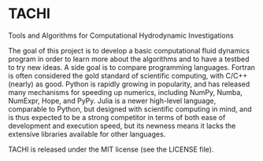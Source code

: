 TACHI
=====

Tools and Algorithms for Computational Hydrodynamic Investigations

The goal of this project is to develop a basic computational fluid dynamics
program in order to learn more about the algorithms and to have a testbed to
try new ideas.  A side goal is to compare programming languages.  Fortran is
often considered the gold standard of scientific computing, with C/C++ (nearly)
as good.  Python is rapidly growing in popularity, and has released many
mechanisms for speeding up numerics, including NumPy, Numba, NumExpr, Hope, and
PyPy.  Julia is a newer high-level language, comparable to Python, but designed
with scientific computing in mind, and is thus expected to be a strong
competitor in terms of both ease of development and execution speed, but its
newness means it lacks the extensive libraries available for other languages.

TACHI is released under the MIT license (see the LICENSE file).
